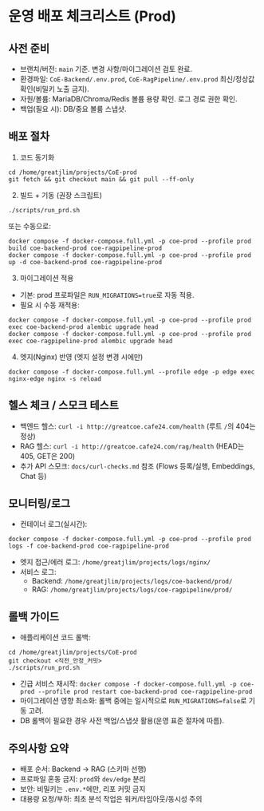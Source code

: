 # 운영 배포 체크리스트 (Prod)

## 사전 준비
- 브랜치/버전: `main` 기준. 변경 사항/마이그레이션 검토 완료.
- 환경파일: `CoE-Backend/.env.prod`, `CoE-RagPipeline/.env.prod` 최신/정상값 확인(비밀키 노출 금지).
- 자원/볼륨: MariaDB/Chroma/Redis 볼륨 용량 확인. 로그 경로 권한 확인.
- 백업(필요 시): DB/중요 볼륨 스냅샷.

## 배포 절차
1) 코드 동기화
```
cd /home/greatjlim/projects/CoE-prod
git fetch && git checkout main && git pull --ff-only
```

2) 빌드 + 기동 (권장 스크립트)
```
./scripts/run_prd.sh
```
또는 수동으로:
```
docker compose -f docker-compose.full.yml -p coe-prod --profile prod build coe-backend-prod coe-ragpipeline-prod
docker compose -f docker-compose.full.yml -p coe-prod --profile prod up -d coe-backend-prod coe-ragpipeline-prod
```

3) 마이그레이션 적용
- 기본: prod 프로파일은 `RUN_MIGRATIONS=true`로 자동 적용.
- 필요 시 수동 재적용:
```
docker compose -f docker-compose.full.yml -p coe-prod --profile prod exec coe-backend-prod alembic upgrade head
docker compose -f docker-compose.full.yml -p coe-prod --profile prod exec coe-ragpipeline-prod alembic upgrade head
```

4) 엣지(Nginx) 반영 (엣지 설정 변경 시에만)
```
docker compose -f docker-compose.full.yml --profile edge -p edge exec nginx-edge nginx -s reload
```

## 헬스 체크 / 스모크 테스트
- 백엔드 헬스: `curl -i http://greatcoe.cafe24.com/health` (루트 `/`의 404는 정상)
- RAG 헬스: `curl -i http://greatcoe.cafe24.com/rag/health` (HEAD는 405, GET은 200)
- 추가 API 스모크: `docs/curl-checks.md` 참조 (Flows 등록/실행, Embeddings, Chat 등)

## 모니터링/로그
- 컨테이너 로그(실시간):
```
docker compose -f docker-compose.full.yml -p coe-prod --profile prod logs -f coe-backend-prod coe-ragpipeline-prod
```
- 엣지 접근/에러 로그: `/home/greatjlim/projects/logs/nginx/`
- 서비스 로그: 
  - Backend: `/home/greatjlim/projects/logs/coe-backend/prod/`
  - RAG: `/home/greatjlim/projects/logs/coe-ragpipeline/prod/`

## 롤백 가이드
- 애플리케이션 코드 롤백:
```
cd /home/greatjlim/projects/CoE-prod
git checkout <직전_안정_커밋>
./scripts/run_prd.sh
```
- 긴급 서비스 재시작: `docker compose -f docker-compose.full.yml -p coe-prod --profile prod restart coe-backend-prod coe-ragpipeline-prod`
- 마이그레이션 영향 최소화: 롤백 중에는 일시적으로 `RUN_MIGRATIONS=false`로 기동 고려.
- DB 롤백이 필요한 경우 사전 백업/스냅샷 활용(운영 표준 절차에 따름).

## 주의사항 요약
- 배포 순서: Backend → RAG (스키마 선행) 
- 프로파일 혼동 금지: `prod`와 `dev/edge` 분리
- 보안: 비밀키는 `.env.*`에만, 리포 커밋 금지
- 대용량 요청/부하: 최초 분석 작업은 워커/타임아웃/동시성 주의
